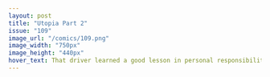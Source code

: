 ```yaml
---
layout: post
title: "Utopia Part 2"
issue: "109"
image_url: "/comics/109.png"
image_width: "750px"
image_height: "440px"
hover_text: That driver learned a good lesson in personal responsibility! 
---
```

